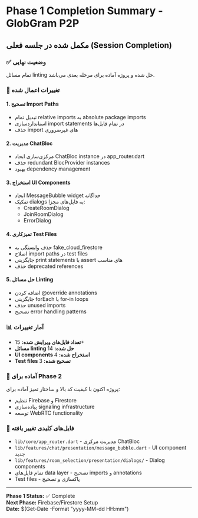 # Phase 1 Completion Summary - GlobGram P2P

## مکمل شده در جلسه فعلی (Session Completion)

### ✅ وضعیت نهایی
تمام مسائل linting حل شده و پروژه آماده برای مرحله بعدی می‌باشد.

### 🔧 تغییرات اعمال شده

#### 1. تصحیح Import Paths
- تبدیل تمام relative imports به absolute package imports
- استانداردسازی import statements در تمام فایل‌ها
- حذف import های غیرضروری

#### 2. مدیریت ChatBloc
- مرکزی‌سازی ایجاد ChatBloc instance در app_router.dart
- حذف redundant BlocProvider instances
- بهبود dependency management

#### 3. استخراج UI Components
- ایجاد MessageBubble widget جداگانه
- تفکیک dialogs به فایل‌های مجزا:
  - CreateRoomDialog
  - JoinRoomDialog  
  - ErrorDialog

#### 4. تمیزکاری Test Files
- حذف وابستگی به fake_cloud_firestore
- اصلاح import paths در test files
- جایگزینی print statements با assert های مناسب
- حذف deprecated references

#### 5. حل مسائل Linting
- اضافه کردن @override annotations
- جایگزینی forEach با for-in loops
- حذف unused imports
- تصحیح error handling patterns

### 📊 آمار تغییرات
- **تعداد فایل‌های ویرایش شده:** 15+
- **مسائل linting حل شده:** 14
- **UI components استخراج شده:** 4
- **Test files تصحیح شده:** 3

### 🎯 آماده برای Phase 2
پروژه اکنون با کیفیت کد بالا و ساختار تمیز آماده برای:
- تنظیم Firebase و Firestore
- پیاده‌سازی signaling infrastructure
- توسعه WebRTC functionality

### 📝 فایل‌های کلیدی تغییر یافته
- `lib/core/app_router.dart` - مدیریت مرکزی ChatBloc
- `lib/features/chat/presentation/message_bubble.dart` - UI component جدید
- `lib/features/room_selection/presentation/dialogs/` - Dialog components
- تمام فایل‌های data layer - تصحیح imports و annotations
- Test files - پاکسازی و تصحیح

---
**Phase 1 Status:** ✅ Complete  
**Next Phase:** Firebase/Firestore Setup  
**Date:** $(Get-Date -Format "yyyy-MM-dd HH:mm")
